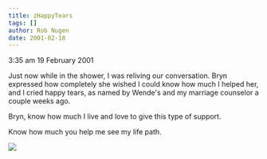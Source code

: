 ```yaml
---
title: zHappyTears
tags: []
author: Rob Nugen
date: 2001-02-18
---
```


<p class=date>3:35 am 19 February 2001</p>

<p>Just now while in the shower, I was reliving our
conversation.  Bryn expressed how completely she
wished  I could know how much I helped her, and I
cried happy tears, as named by Wende's and my marriage
counselor a couple weeks ago.</p>

<p>Bryn, know how much I live and love to give this
type of support.</p>

<p>Know how much you help me see my life path.</p>

<p><img src="/images/rob/wL-ROB.gif"/></p>
